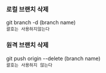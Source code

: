 ### 로컬 브랜치 삭제
git branch -d (branch name)     
`괄호는 사용하지않는다`
     
### 원격 브랜치 삭제
git push origin --delete (branch name)   
`괄호는 사용하지 않는다`
